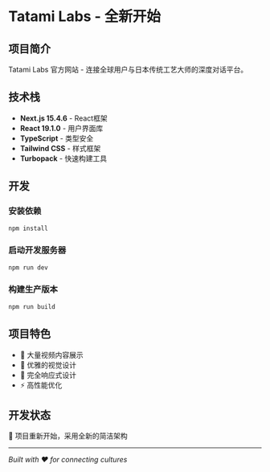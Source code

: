 # Tatami Labs - 全新开始

## 项目简介
Tatami Labs 官方网站 - 连接全球用户与日本传统工艺大师的深度对话平台。

## 技术栈
- **Next.js 15.4.6** - React框架
- **React 19.1.0** - 用户界面库
- **TypeScript** - 类型安全
- **Tailwind CSS** - 样式框架
- **Turbopack** - 快速构建工具

## 开发

### 安装依赖
```bash
npm install
```

### 启动开发服务器
```bash
npm run dev
```

### 构建生产版本
```bash
npm run build
```

## 项目特色
- 🎥 大量视频内容展示
- 🎨 优雅的视觉设计
- 📱 完全响应式设计
- ⚡ 高性能优化

## 开发状态
🚀 项目重新开始，采用全新的简洁架构

---
*Built with ❤️ for connecting cultures*